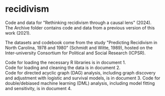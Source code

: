 # recidivism
Code and data for "Rethinking recidivism through a causal lens" (2024). The Archive folder contains code and data from a previous version of this work (2021).

The datasets and codebook come from the study "Predicting Recidivism in North Carolina, 1978 and 1980" (Schmidt and Witte, 1989), hosted on the Inter-university Consortium for Political and Social Research (ICPSR).

Code for loading the necessary R libraries is in document 1.  
Code for loading and cleaning the data is in document 2.  
Code for directed acyclic graph (DAG) analysis, including graph discovery and adjustment with logistic and survival models, is in document 3.
Code for double/debiased machine learning (DML) analysis, including model fitting and sensitivity, is in document 4.  
